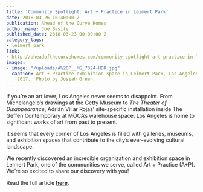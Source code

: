 ```yaml
---
title: 'Community Spotlight: Art + Practice in Leimert Park'
date: 2018-03-26 16:40:00 Z
publication: Ahead of the Curve Homes
author_name: Joe Basile
published_date: 2018-03-23 00:00:00 Z
category_tags:
- leimert park
link:
- http://aheadofthecurvehomes.com/community-spotlight-art-practice-in-leimert-park/
images:
- image: "/uploads/A%20P__MG_7324-HDR.jpg"
  caption: Art + Practice exhibition space in Leimert Park, Los Angeles.  14 September
    2017.  Photo by Josiah Green.
---
```


If you’re an art lover, Los Angeles never seems to disappoint. From Michelangelo’s drawings at the Getty Museum to _The Theater of Disappearance_, Adrián Villar Rojas’ site-specific installation inside The Geffen Contemporary at MOCA’s warehouse space, Los Angeles is home to significant works of art from past to present.

It seems that every corner of Los Angeles is filled with galleries, museums, and exhibition spaces that contribute to the city’s ever-evolving cultural landscape.

We recently discovered an incredible organization and exhibition space in Leimert Park, one of the communities we serve, called Art + Practice (A+P). We’re so excited to share our discovery with you!

Read the full article **[here](http://aheadofthecurvehomes.com/community-spotlight-art-practice-in-leimert-park/)**.
